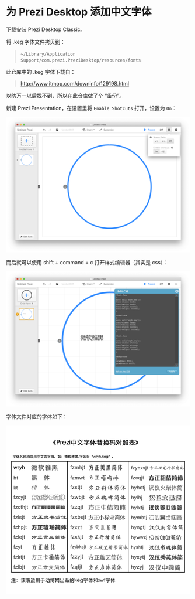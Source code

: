 # 为 Prezi Desktop 添加中文字体

下载安装 Prezi Desktop Classic。

将 .keg 字体文件拷贝到：

> ```~/Library/Application Support/com.prezi.PreziDesktop/resources/fonts```

此仓库中的 .keg 字体下载自：

> http://www.itmop.com/downinfo/129198.html

以防万一以后找不到，所以在此仓库做了个 “备份”。

新建 Prezi Presentation，在设置里将 ```Enable Shotcuts``` 打开，设置为 ```On```：

![](images/enableshotcuts.png)

而后就可以使用 shift + command + c 打开样式编辑器（其实是 css）：

![](images/editcss.png)

字体文件对应的字体如下：

![](images/fontlist.png)